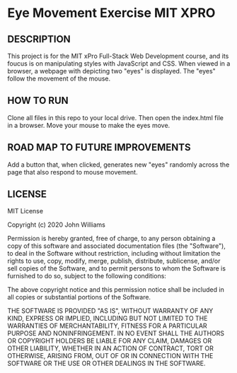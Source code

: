 # Eye Movement Exercise MIT XPRO

## DESCRIPTION
This project is for the MIT xPro Full-Stack Web Development course, and its foucus is on manipulating styles with JavaScript and CSS. When viewed in a browser, a webpage with depicting two "eyes" is displayed. The "eyes" follow the movement of the mouse. 

## HOW TO RUN
Clone all files in this repo to your local drive. Then open the index.html file in a browser. Move your mouse to make the eyes move. 

## ROAD MAP TO FUTURE IMPROVEMENTS
Add a button that, when clicked, generates new "eyes" randomly across the page that also respond to mouse movement.
<br>


## LICENSE
MIT License

Copyright (c) 2020 John Williams

Permission is hereby granted, free of charge, to any person obtaining a copy
of this software and associated documentation files (the "Software"), to deal
in the Software without restriction, including without limitation the rights
to use, copy, modify, merge, publish, distribute, sublicense, and/or sell
copies of the Software, and to permit persons to whom the Software is
furnished to do so, subject to the following conditions:

The above copyright notice and this permission notice shall be included in all
copies or substantial portions of the Software.

THE SOFTWARE IS PROVIDED "AS IS", WITHOUT WARRANTY OF ANY KIND, EXPRESS OR
IMPLIED, INCLUDING BUT NOT LIMITED TO THE WARRANTIES OF MERCHANTABILITY,
FITNESS FOR A PARTICULAR PURPOSE AND NONINFRINGEMENT. IN NO EVENT SHALL THE
AUTHORS OR COPYRIGHT HOLDERS BE LIABLE FOR ANY CLAIM, DAMAGES OR OTHER
LIABILITY, WHETHER IN AN ACTION OF CONTRACT, TORT OR OTHERWISE, ARISING FROM,
OUT OF OR IN CONNECTION WITH THE SOFTWARE OR THE USE OR OTHER DEALINGS IN THE
SOFTWARE.

